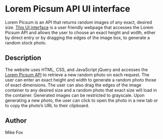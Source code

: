 # Lorem Picsum API UI interface

Lorem Picsum is an API that returns random images of any exact, desired size. [This UI interface](https://mik3f0x.github.io/ui-api-project/) is a user friendly webpage that accesses the Lorem Picsum API and allows the user to choose an exact height and width, either by direct entry or by dragging the edges of the image box, to generate a random stock photo.

## Description

The website uses HTML, CSS, and JavaScript jQuery and accesses the [Lorem Picsum API]( https://picsum.photos/) to retrieve a new random photo on each request. The user can enter an exact height and width to generate a random photo those of exact dimensions. The user can also drag the edges of the image container to any desired size and a random photo that exact size will load in the container. Generated images can be restricted to grayscale. Upon generating a new photo, the user can click to open the photo in a new tab or to copy the photo’s URL to their clipboard.

## Author

Mike Fox